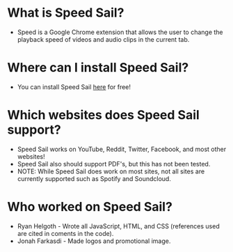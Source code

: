 # What is Speed Sail?
- Speed is a Google Chrome extension that allows the user to change the playback speed of videos and audio clips in the current tab.

# Where can I install Speed Sail?
- You can install Speed Sail [here](https://chrome.google.com/webstore/detail/femeaeoieikbjdigindknmdgbomjhjop) for free!

# Which websites does Speed Sail support?
- Speed Sail works on YouTube, Reddit, Twitter, Facebook, and most other websites!  
- Speed Sail also should support PDF's, but this has not been tested. 
- NOTE: While Speed Sail does work on most sites, not all sites are currently supported such as Spotify and Soundcloud.

# Who worked on Speed Sail?
- Ryan Helgoth - Wrote all JavaScript, HTML, and CSS (references used are cited in coments in the code). 
- Jonah Farkasdi - Made logos and promotional image.


